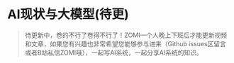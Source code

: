 <!--Copyright © ZOMI 适用于[License](https://github.com/chenzomi12/DeepLearningSystem)版权许可-->

# AI现状与大模型(待更)

> 待更新中，卷的不行了卷得不行了！ZOMI一个人晚上下班后才能更新视频和文章，如果您有兴趣也非常希望您能够参与进来（Github issues区留言或者B站私信ZOMI哦），一起写AI系统，一起分享AI系统的知识。